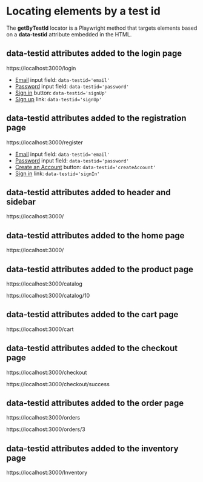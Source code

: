 # Locating elements by a test id

The **getByTestId** locator is a Playwright method that targets elements based on a **data-testid** attribute embedded in the HTML.

## data-testid attributes added to the login page

https://localhost:3000/login <br />

- [Email](https://github.com/mgrybel/ecommerce-store/blob/master/frontend/src/features/account/LoginForm.tsx?plain=1#L70) input field: `data-testid='email'` <br />
- [Password](https://github.com/mgrybel/ecommerce-store/blob/master/frontend/src/features/account/LoginForm.tsx?plain=1#L79) input field: `data-testid='password'` <br />
- [Sign in](https://github.com/mgrybel/ecommerce-store/blob/master/frontend/src/features/account/LoginForm.tsx?plain=1#85) button: `data-testid='signUp'` <br />
- [Sign up](https://github.com/mgrybel/ecommerce-store/blob/master/frontend/src/features/account/LoginForm.tsx?plain=1#L96) link: `data-testid='signUp'`

## data-testid attributes added to the registration page

https://localhost:3000/register <br />

- [Email](https://github.com/mgrybel/ecommerce-store/blob/master/frontend/src/features/account/RegisterForm.tsx?plain=1#L81) input field: `data-testid='email'` <br />
- [Password](https://github.com/mgrybel/ecommerce-store/blob/master/frontend/src/features/account/RegisterForm.tsx?plain=1#L90) input field: `data-testid='password'` <br />
- [Create an Account](https://github.com/mgrybel/ecommerce-store/blob/master/frontend/src/features/account/RegisterForm.tsx?plain=1#L96) button: `data-testid='createAccount'` <br />
- [Sign in](https://github.com/mgrybel/ecommerce-store/blob/master/frontend/src/features/account/RegisterForm.tsx?plain=1#L107) link: `data-testid='signIn'`

## data-testid attributes added to header and sidebar

https://localhost:3000/ <br />

## data-testid attributes added to the home page

https://localhost:3000/ <br />

## data-testid attributes added to the product page

https://localhost:3000/catalog <br />

https://localhost:3000/catalog/10 <br />

## data-testid attributes added to the cart page

https://localhost:3000/cart <br />

## data-testid attributes added to the checkout page

https://localhost:3000/checkout <br />

https://localhost:3000/checkout/success <br />

## data-testid attributes added to the order page

https://localhost:3000/orders <br />

https://localhost:3000/orders/3 <br />

## data-testid attributes added to the inventory page

https://localhost:3000/Inventory <br />
